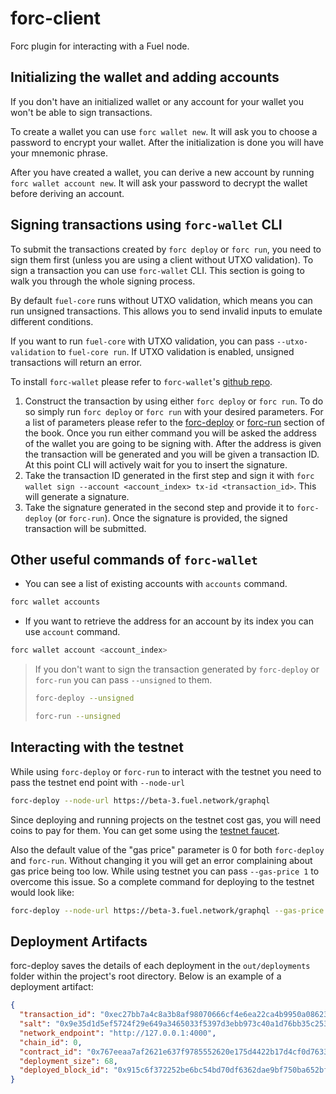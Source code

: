 # forc-client

Forc plugin for interacting with a Fuel node.

## Initializing the wallet and adding accounts

If you don't have an initialized wallet or any account for your wallet you won't be able to sign transactions.

To create a wallet you can use `forc wallet new`. It will ask you to choose a password to encrypt your wallet. After the initialization is done you will have your mnemonic phrase.

After you have created a wallet, you can derive a new account by running `forc wallet account new`. It will ask your password to decrypt the wallet before deriving an account.

## Signing transactions using `forc-wallet` CLI

To submit the transactions created by `forc deploy` or `forc run`, you need to sign them first (unless you are using a client without UTXO validation). To sign a transaction you can use `forc-wallet` CLI. This section is going to walk you through the whole signing process.

By default `fuel-core` runs without UTXO validation, which means you can run unsigned transactions. This allows you to send invalid inputs to emulate different conditions.

If you want to run `fuel-core` with UTXO validation, you can pass `--utxo-validation` to `fuel-core run`. If UTXO validation is enabled, unsigned transactions will return an error.

To install `forc-wallet` please refer to `forc-wallet`'s [github repo](https://github.com/FuelLabs/forc-wallet#forc-wallet).

1. Construct the transaction by using either `forc deploy` or `forc run`. To do so simply run `forc deploy` or `forc run` with your desired parameters. For a list of parameters please refer to the [forc-deploy](./forc_deploy.md) or [forc-run](./forc_run.md) section of the book. Once you run either command you will be asked the address of the wallet you are going to be signing with. After the address is given the transaction will be generated and you will be given a transaction ID. At this point CLI will actively wait for you to insert the signature.
2. Take the transaction ID generated in the first step and sign it with `forc wallet sign --account <account_index> tx-id <transaction_id>`. This will generate a signature.
3. Take the signature generated in the second step and provide it to `forc-deploy` (or `forc-run`). Once the signature is provided, the signed transaction will be submitted.

## Other useful commands of `forc-wallet`

- You can see a list of existing accounts with `accounts` command.

```sh
forc wallet accounts
```

- If you want to retrieve the address for an account by its index you can use `account` command.

```sh
forc wallet account <account_index>
```

> If you don't want to sign the transaction generated by `forc-deploy` or `forc-run` you can pass `--unsigned` to them.
>
> ```sh
> forc-deploy --unsigned
> ```
>
> ```sh
> forc-run --unsigned
> ```

## Interacting with the testnet

While using `forc-deploy` or `forc-run` to interact with the testnet you need to pass the testnet end point with `--node-url`

```sh
forc-deploy --node-url https://beta-3.fuel.network/graphql
```

Since deploying and running projects on the testnet cost gas, you will need coins to pay for them. You can get some using the [testnet faucet](https://faucet-beta-3.fuel.network/).

Also the default value of the "gas price" parameter is 0 for both `forc-deploy` and `forc-run`. Without changing it you will get an error complaining about gas price being too low. While using testnet you can pass `--gas-price 1` to overcome this issue. So a complete command for deploying to the testnet would look like:

```sh
forc-deploy --node-url https://beta-3.fuel.network/graphql --gas-price 1
```

## Deployment Artifacts

forc-deploy saves the details of each deployment in the `out/deployments` folder within the project's root directory. Below is an example of a deployment artifact:

```json
{
  "transaction_id": "0xec27bb7a4c8a3b8af98070666cf4e6ea22ca4b9950a0862334a1830520012f5d",
  "salt": "0x9e35d1d5ef5724f29e649a3465033f5397d3ebb973c40a1d76bb35c253f0dec7",
  "network_endpoint": "http://127.0.0.1:4000",
  "chain_id": 0,
  "contract_id": "0x767eeaa7af2621e637f9785552620e175d4422b17d4cf0d76335c38808608a7b",
  "deployment_size": 68,
  "deployed_block_id": "0x915c6f372252be6bc54bd70df6362dae9bf750ba652bf5582d9b31c7023ca6cf"
}
```
